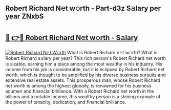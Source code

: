 ## Robert Richard N𝚎t w𝚘rth - Part-d3z S𝚊lary per year ZNxbS

# <h2><a href="http://gc0p2d.nevu.top/?p=Robert+Richard">🔗 👉🔴 Robert Richard N𝚎t w𝚘rth - S𝚊lary</a></h2>

[![Robert Richard N𝚎t W𝚘rth](https://i.imgur.com/Oavwk0R.jpeg)](http://gc0p2d.nevu.top/?p=Robert+Richard)
What is Robert Richard n𝚎t w𝚘rth? What is Robert Richard s𝚊lary per year?
This rich person's Robert Richard net worth is sizable, earning him a place among the most wealthy in his industry. His income from his job is considerable, but it is eclipsed by Robert Richard net worth, which is thought to be amplified by his diverse business pursuits and extensive real estate assets. This prosperous man, whose Robert Richard net worth is among the highest globally, is renowned for his business acumen and financial brilliance. With a Robert Richard net worth in the billions and a notable income, this wealthy person is a shining example of the power of tenacity, dedication, and financial brilliance.
